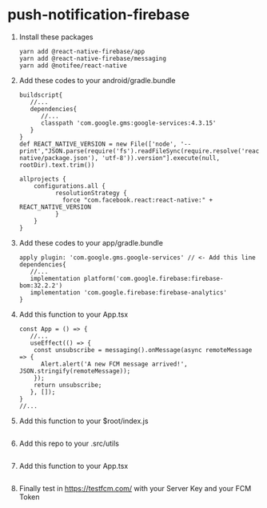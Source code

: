 # push-notification-firebase

1. Install these packages
   ```
   yarn add @react-native-firebase/app
   yarn add @react-native-firebase/messaging
   yarn add @notifee/react-native
   ```
2. Add these codes to your android/gradle.bundle
   ```
   buildscript{
      //...
      dependencies{
         //...
         classpath 'com.google.gms:google-services:4.3.15'
      }
   }
   def REACT_NATIVE_VERSION = new File(['node', '--print',"JSON.parse(require('fs').readFileSync(require.resolve('react-native/package.json'), 'utf-8')).version"].execute(null, rootDir).text.trim())
   
   allprojects {
       configurations.all {
             resolutionStrategy {
               force "com.facebook.react:react-native:" + REACT_NATIVE_VERSION
             }
       }
   }
   ```
3. Add these codes to your app/gradle.bundle
   ```
   apply plugin: 'com.google.gms.google-services' // <- Add this line
   dependencies{
      //...
      implementation platform('com.google.firebase:firebase-bom:32.2.2')
      implementation 'com.google.firebase:firebase-analytics'
   }
   ```
4. Add this function to your App.tsx
   ```
   const App = () => {
      //...
      useEffect(() => {
       const unsubscribe = messaging().onMessage(async remoteMessage => {
         Alert.alert('A new FCM message arrived!', JSON.stringify(remoteMessage));
       });
       return unsubscribe;
      }, []);
   }
   //...
   ```
5. Add this function to your $root/index.js
   ```
   
   ```
6. Add this repo to your .src/utils
   ```
   
   ```
7. Add this function to your App.tsx
   ```
   
   ```
8. Finally test in https://testfcm.com/ with your Server Key and your FCM Token
